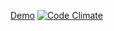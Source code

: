 [Demo](https://hwangzhiming.github.io/smart-ui/)
[![Code Climate](https://codeclimate.com/github/hwangzhiming/smart-ui/badges/gpa.svg)](https://codeclimate.com/github/hwangzhiming/smart-ui)
